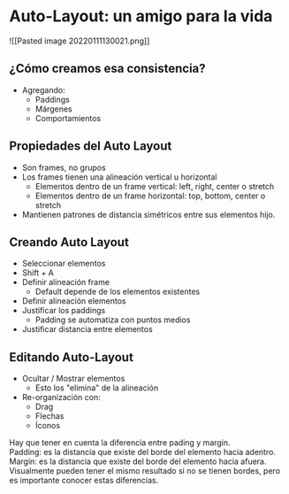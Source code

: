 # Auto-Layout: un amigo para la vida
![[Pasted image 20220111130021.png]]

## ¿Cómo creamos esa consistencia?
* Agregando:
	* Paddings
	* Márgenes
	* Comportamientos

## Propiedades del Auto Layout
* Son frames, no grupos
* Los frames tienen una alineación vertical u horizontal
	* Elementos dentro de un frame vertical: left, right, center o stretch
	* Elementos dentro de un frame horizontal: top, bottom, center o stretch
* Mantienen patrones de distancia simétricos entre sus elementos hijo.

## Creando Auto Layout
* Seleccionar elementos
* Shift + A
* Definir alineación frame
	* Default depende de los elementos existentes
* Definir alineación elementos
* Justificar los paddings
	* Padding se automatiza con puntos medios
* Justificar distancia entre elementos

## Editando Auto-Layout
* Ocultar / Mostrar elementos
	* Esto los "elimina" de la alineación
* Re-organización con:
	* Drag
	* Flechas
	* Íconos

Hay que tener en cuenta la diferencia entre pading y margin.  
Padding: es la distancia que existe del borde del elemento hacia adentro.  
Margin: es la distancia que existe del borde del elemento hacia afuera.  
Visualmente pueden tener el mismo resultado si no se tienen bordes, pero es importante conocer estas diferencias.